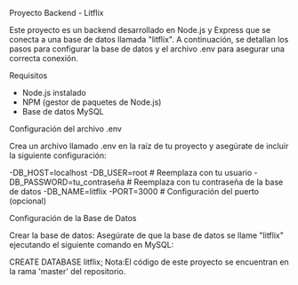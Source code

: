 Proyecto Backend - Litflix

Este proyecto es un backend desarrollado en Node.js y Express que se conecta a una base de datos llamada "litflix". A continuación, se detallan los pasos para configurar la base de datos y el archivo .env para asegurar una correcta conexión.

Requisitos

- Node.js instalado
- NPM (gestor de paquetes de Node.js)
- Base de datos MySQL

Configuración del archivo .env

Crea un archivo llamado .env en la raíz de tu proyecto y asegúrate de incluir la siguiente configuración:

-DB_HOST=localhost
-DB_USER=root # Reemplaza con tu usuario
-DB_PASSWORD=tu_contraseña   # Reemplaza con tu contraseña de la base de datos
-DB_NAME=litflix
-PORT=3000 # Configuración del puerto (opcional)

Configuración de la Base de Datos

Crear la base de datos: Asegúrate de que la base de datos se llame "litflix" ejecutando el siguiente comando en MySQL:

CREATE DATABASE litflix;
Nota:El código de este proyecto se encuentran en la rama 'master' del repositorio.
